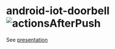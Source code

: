 # android-iot-doorbell ![actionsAfterPush](https://github.com/siarhei-luskanau/android-iot-doorbell/workflows/actionsAfterPush/badge.svg)
See [presentation](https://docs.google.com/presentation/d/1gXF0X_D-kirLZc8d6srIbj-1WHP9sYTk9cprdTbenhc/edit?usp=sharing)